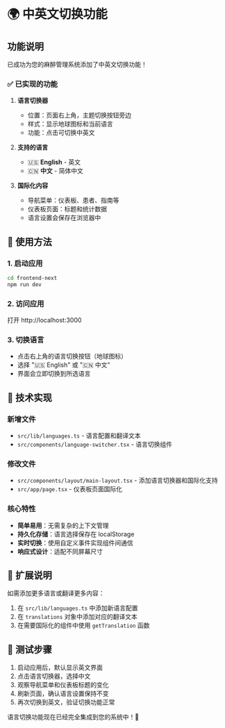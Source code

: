 # 🌍 中英文切换功能

## 功能说明

已成功为您的麻醉管理系统添加了中英文切换功能！

### ✅ 已实现的功能

1. **语言切换器**
   - 位置：页面右上角，主题切换按钮旁边
   - 样式：显示地球图标和当前语言
   - 功能：点击可切换中英文

2. **支持的语言**
   - 🇺🇸 **English** - 英文
   - 🇨🇳 **中文** - 简体中文

3. **国际化内容**
   - 导航菜单：仪表板、患者、指南等
   - 仪表板页面：标题和统计数据
   - 语言设置会保存在浏览器中

## 🚀 使用方法

### 1. 启动应用
```bash
cd frontend-next
npm run dev
```

### 2. 访问应用
打开 http://localhost:3000

### 3. 切换语言
- 点击右上角的语言切换按钮（地球图标）
- 选择 "🇺🇸 English" 或 "🇨🇳 中文"
- 界面会立即切换到所选语言

## 🔧 技术实现

### 新增文件
- `src/lib/languages.ts` - 语言配置和翻译文本
- `src/components/language-switcher.tsx` - 语言切换组件

### 修改文件
- `src/components/layout/main-layout.tsx` - 添加语言切换器和国际化支持
- `src/app/page.tsx` - 仪表板页面国际化

### 核心特性
- **简单易用**：无需复杂的上下文管理
- **持久化存储**：语言选择保存在 localStorage
- **实时切换**：使用自定义事件实现组件间通信
- **响应式设计**：适配不同屏幕尺寸

## 📝 扩展说明

如需添加更多语言或翻译更多内容：

1. 在 `src/lib/languages.ts` 中添加新语言配置
2. 在 `translations` 对象中添加对应的翻译文本
3. 在需要国际化的组件中使用 `getTranslation` 函数

## 🎯 测试步骤

1. 启动应用后，默认显示英文界面
2. 点击语言切换器，选择中文
3. 观察导航菜单和仪表板标题的变化
4. 刷新页面，确认语言设置保持不变
5. 再次切换到英文，验证切换功能正常

语言切换功能现在已经完全集成到您的系统中！🎉
